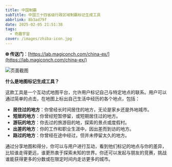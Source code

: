 ```yaml
---
title: 中国制霸
subTitle: 中国三十四省级行政区域制霸标记生成工具
abbrlink: 8b3ad79f
date: 2025-02-05 21:51:38
tags: 
  - 奇趣宇宙
cover: /images/zhiba-icon.jpg
---
```


**🌐 传送门**：[https://lab.magiconch.com/china-ex/](https://lab.magiconch.com/china-ex/)  

![页面截图](/images/zhiba-cover.png)

**什么是地图标记生成工具？**

这款工具是一个互动式地图平台，允许用户标记自己与特定地点的联系。用户可以通过简单的点击，在地图上标出自己生活中经历的各个地点，包括：

- **居住过的地方**：你曾经长时间居住的地方，无论是家乡还是外地城市。
- **短居的地方**：你曾经短暂停留，或短期居住过的地方。
- **游玩的地方**：你去过的旅游目的地，探索的景点或度假村。
- **出差的地方**：你的工作和职业生涯中，因出差而到访的地方。
- **路过的地方**：你曾经在途中经过，但并未停留太久的地方。

通过分享地图和得分，你可以与用户进行互动，看到他们标记的地点与你的差异，比较谁走得更远，谁更热衷于探索未知的世界。你还可以发起与朋友的竞赛，挑战谁能获得更多的分数或在限定时间内走访更多的城市。

